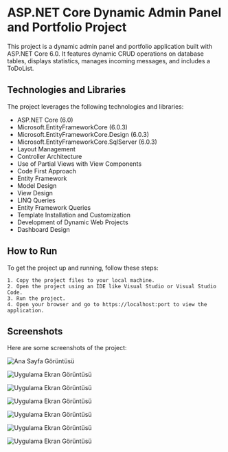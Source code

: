 # ASP.NET Core Dynamic Admin Panel and Portfolio Project

This project is a dynamic admin panel and portfolio application built with ASP.NET Core 6.0. It features dynamic CRUD operations on database tables, displays statistics, manages incoming messages, and includes a ToDoList.




## Technologies and Libraries

The project leverages the following technologies and libraries:

- ASP.NET Core (6.0)
- Microsoft.EntityFrameworkCore (6.0.3)
- Microsoft.EntityFrameworkCore.Design (6.0.3)
- Microsoft.EntityFrameworkCore.SqlServer (6.0.3)
- Layout Management
- Controller Architecture
- Use of Partial Views with View Components
- Code First Approach
- Entity Framework
- Model Design
- View Design
- LINQ Queries
- Entity Framework Queries
- Template Installation and Customization
- Development of Dynamic Web Projects
- Dashboard Design

  
## How to Run

To get the project up and running, follow these steps:

    1. Copy the project files to your local machine.
    2. Open the project using an IDE like Visual Studio or Visual Studio Code.
    3. Run the project.
    4. Open your browser and go to https://localhost:port to view the application.

    

  
## Screenshots
Here are some screenshots of the project:



![Ana Sayfa Görüntüsü](master/MyPortfolioUdemy1.jpg)

![Uygulama Ekran Görüntüsü](https://i.hizliresim.com/budzplt.jpg)

![Uygulama Ekran Görüntüsü](https://i.hizliresim.com/t42ft8i.jpg)

![Uygulama Ekran Görüntüsü](https://i.hizliresim.com/lqxyq25.jpg)

![Uygulama Ekran Görüntüsü](https://i.hizliresim.com/ndksjvp.jpg)

![Uygulama Ekran Görüntüsü](https://i.hizliresim.com/qkpahaq.jpg)

![Uygulama Ekran Görüntüsü](https://i.hizliresim.com/apdaxz7.jpg)
